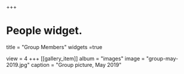 +++
# People widget.

title = "Group Members"
widgets =true

view = 4
+++
[[gallery_item]]
  album = "images"
  image = "group-may-2019.jpg"
  caption = "Group picture, May 2019"
